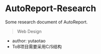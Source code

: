 # AutoReport-Research
Some research document of AutoReport.

> Web Design 
- author: yutaotao
- ToB项目需要采用C/S结构 